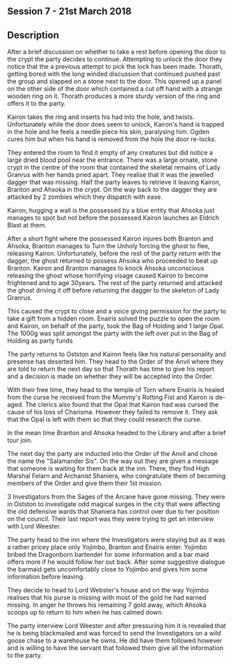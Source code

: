 ## Session 7 - 21st March 2018

## Description

After a brief discussion on whether to take a rest before opening the door to the crypt the party decides to continue. Attempting to unlock the door they notice that the a previous attempt to pick the lock has been made. Thorath, getting bored with the long winded discussion that continued pushed past the group and slapped on a stone next to the door. This opened up a panel on the other side of the door which contained a cut off hand with a strange wooden ring on it. Thorath produces a more sturdy version of the ring and offers it to the party.

Kairon takes the ring and inserts his had into the hole, and twists. Unfortunately while the door does seem to unlock, Kairon's hand is trapped in the hole and he feels a needle piece his skin, paralysing him. Ogden cures him but when his hand is removed from the hole the door re-locks.

They entered the room to find it empty of any creatures but did notice a large dried blood pool near the entrance. There was a large ornate, stone crypt in the centre of the room that contained the skeletal remains of Lady Granrus with her hands pried apart. They realise that it was the jewelled dagger that was missing. Half the party leaves to retrieve it leaving Kairon, Branton and Ahsoka in the crypt. On the way back to the dagger they are attacked by 2 zombies which they dispatch with ease.

Kairon, hugging a wall is the possessed by a blue entity that Ahsoka just manages to spot but not before the possessed Kairon launches an Eldrich Blast at them.

After a short fight where the possessed Kairon injures both Branton and Ahsoka, Branton manages to Turn the Unholy forcing the ghost to flee, releasing Kairon. Unfortunately, before the rest of the party return with the dagger, the ghost returned to possess Ahsoka who proceeded to beat up Branton. Kairon and Branton manages to knock Ahsoka unconscious releasing the ghost whose horrifying visage caused Kairon to become frightened and to age 30years. The rest of the party returned and attacked the ghost driving it off before returning the dagger to the skeleton of Lady Granrus.

This caused the crypt to close and a voice giving permission for the party to take a gift from a hidden room. Enairis solved the puzzle to open the room and Kairon, on behalf of the party, took the Bag of Holding and 1 large Opal. The 1000g was split amongst the party with the left over put in the Bag of Holding as party funds  

The party returns to Ostston and Kairon feels like his natural personality and presense has deserted him. They head to the Order of the Anvil where they are told to return the next day so that Thorath has time to give his report and a decision is made on whether they will be accepted into the Order. 

With their free time, they head to the temple of Torn where Enairis is healed from the curse he received from the Mummy's Rotting Fist and Kairon is de-aged. The clerics also found that the Opal that Kairon had was cursed the cause of his loss of Charisma. However they failed to remove it. They ask that the Opal is left with them so that they could research the curse.

In the mean time Branton and Ahsoka headed to the Library and after a brief tour join.

The next day the party are inducted into the Order of the Anvil and chose the name the "Salamander Six". On the way out they are given a message that someone is waiting for them back at the inn. There, they find High Marshal Felarn and Archanist Shaniera, who congratulate them of becoming members of the Order and give them their 1st mission. 

3 Investigators from the Sages of the Arcane have gone missing. They were in Ostston to investigate odd magical surges in the city that were affecting the old defensive wards that Shaniera has control over due to her position on the council. Their last report was they were trying to get an interview with Lord Weester.

The party head to the inn where the Investigators were staying but as it was a rather pricey place only Yojimbo, Branton and Enairis enter. Yojimbo bribed the Dragonborn bartender for some information and a bar maid offers more if he would follow her out back. After some suggestive dialogue the barmaid gets uncomfortably close to Yojimbo and gives him some information before leaving. 

They decide to head to Lord Webster's house and on the way Yojimbo realises that his purse is missing with most of the gold he had earned missing. In anger he throws his remaining 7 gold away, which Ahsoka scoops up to return to him when he has calmed down.

The party interview Lord Weester and after pressuring him it is revealed that he is being blackmailed and was forced to send the Investigators on a wild goose chase to a warehouse he owns. He did have them followed however and is willing to have the servant that followed them give all the information to the party.
